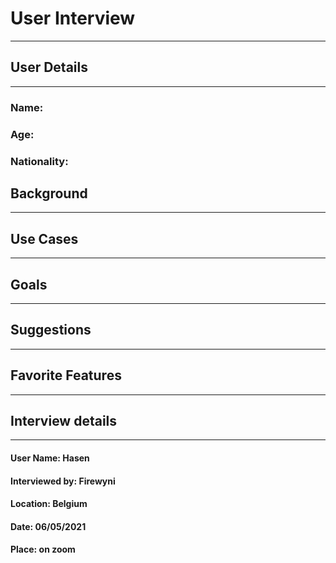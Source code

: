 # User Interview
---
## User Details
---
### Name: 
### Age:
### Nationality:

## Background
---
## Use Cases
---
## Goals
---
## Suggestions
---
## Favorite Features
---
## Interview details 
---
#### User Name: Hasen

#### Interviewed by: Firewyni

#### Location:  Belgium

#### Date: 06/05/2021

#### Place: on zoom
